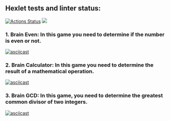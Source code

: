 ## Hexlet tests and linter status:
[![Actions Status](https://github.com/chickenzombie/frontend-project-lvl1/workflows/hexlet-check/badge.svg)](https://github.com/chickenzombie/frontend-project-lvl1/actions) <a href="https://codeclimate.com/github/codeclimate/codeclimate/maintainability"><img src="https://api.codeclimate.com/v1/badges/a99a88d28ad37a79dbf6/maintainability" /></a>

### 1. Brain Even: In this game you need to determine if the number is even or not.
[![asciicast](https://asciinema.org/a/v3TVvDaOQWNoBnuI7Qxv2neK5.svg)](https://asciinema.org/a/v3TVvDaOQWNoBnuI7Qxv2neK5)
### 2. Brain Calculator: In this game you need to determine the result of a mathematical operation.
[![asciicast](https://asciinema.org/a/p9PyWafknz80tD71IhPXG0Abh.svg)](https://asciinema.org/a/p9PyWafknz80tD71IhPXG0Abh)
### 3. Brain GCD: In this game, you need to determine the greatest common divisor of two integers.
[![asciicast](https://asciinema.org/a/JnTrUNBEGUyOzxzQqjsDuRW6B.svg)](https://asciinema.org/a/JnTrUNBEGUyOzxzQqjsDuRW6B)
